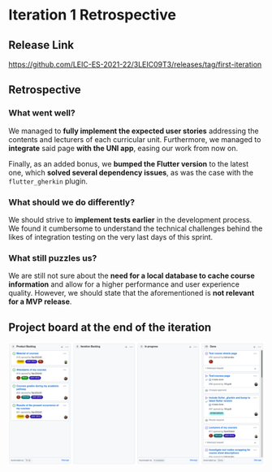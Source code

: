 # Iteration 1 Retrospective

## Release Link

https://github.com/LEIC-ES-2021-22/3LEIC09T3/releases/tag/first-iteration

## Retrospective

### What went well?

We managed to **fully implement the expected user stories** addressing the contents and lecturers of each curricular unit. Furthermore, we managed to **integrate** said page **with the UNI app**, easing our work from now on.

Finally, as an added bonus, we **bumped the Flutter version** to the latest one, which **solved several dependency issues**, as was the case with the `flutter_gherkin` plugin.

### What should we do differently?

We should strive to **implement tests earlier** in the development process. We found it cumbersome to understand the technical challenges behind the likes of integration testing on the very last days of this sprint.

### What still puzzles us?

We are still not sure about the **need for a local database to cache course information** and allow for a higher performance and user experience quality. However, we should state that the aforementioned is **not relevant for a MVP release**.

## Project board at the end of the iteration

![Project board at the end of the iteration](./boards/iteration_1.png)

